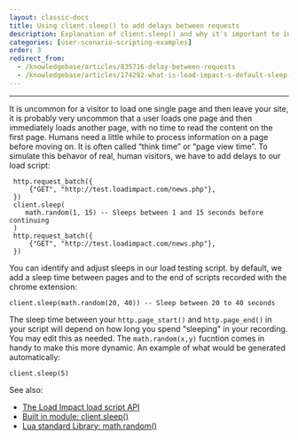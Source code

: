 ```yaml
---
layout: classic-docs
title: Using client.sleep() to add delays between requests
description: Explanation of client.sleep() and why it's important to include in your load scripts
categories: [user-scenario-scripting-examples]
order: 3
redirect_from:
  - /knowledgebase/articles/835716-delay-between-requests
  - /knowledgebase/articles/174292-what-is-load-impact-s-default-sleep-time
---
```


***

It is uncommon for a visitor to load one single page and then leave your site, it is probably very uncommon that a user loads one page and then immediately loads another page, with no time to read the content on the first page. Humans need a little while to process information on a page before moving on. It is often called “think time” or “page view time”. To simulate this behavor of real, human visitors, we have to add delays to our load script:
```
 http.request_batch({
     {"GET", "http://test.loadimpact.com/news.php"},
 })
 client.sleep(
    math.random(1, 15) -- Sleeps between 1 and 15 seconds before continuing
 )
 http.request_batch({
     {"GET", "http://test.loadimpact.com/news.php"},
 })
```

You can identify and adjust sleeps in our load testing script. by default, we add a sleep time between pages and to the end of scripts recorded with the chrome extension:

```
client.sleep(math.random(20, 40)) -- Sleep between 20 to 40 seconds
```

The sleep time between your `http.page_start()` and `http.page_end()` in your script will depend on how long you spend "sleeping" in your recording. You may edit this as needed.  The `math.random(x,y)` fucntion comes in handy to make this more dynamic. An example of what would be generated automatically:

```
client.sleep(5)
```


See also:

- [The Load Impact load script API](https://loadimpact.com/load-script-api)
- [Built in module: client.sleep()](https://loadimpact.com/load-script-api#client-sleep)
- [Lua standard Library: math.random() ](http://www.lua.org/manual/5.1/manual.html#pdf-math.random)
